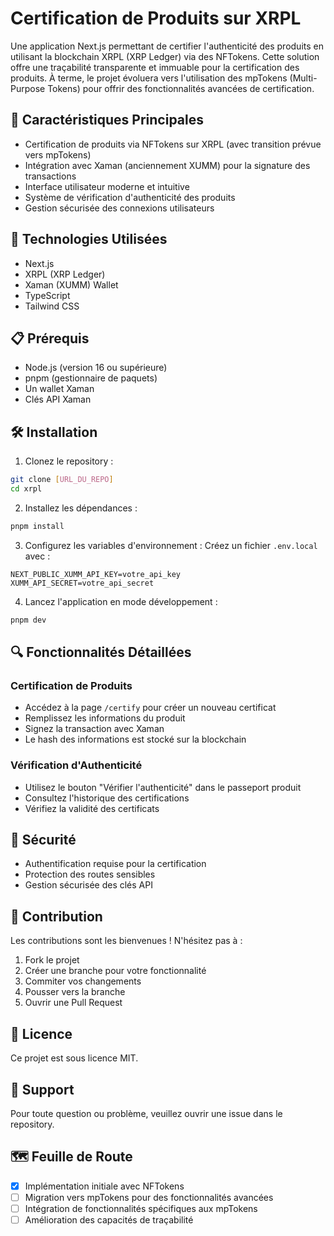 # Certification de Produits sur XRPL

Une application Next.js permettant de certifier l'authenticité des produits en utilisant la blockchain XRPL (XRP Ledger) via des NFTokens. Cette solution offre une traçabilité transparente et immuable pour la certification des produits. À terme, le projet évoluera vers l'utilisation des mpTokens (Multi-Purpose Tokens) pour offrir des fonctionnalités avancées de certification.

## 🌟 Caractéristiques Principales

- Certification de produits via NFTokens sur XRPL (avec transition prévue vers mpTokens)
- Intégration avec Xaman (anciennement XUMM) pour la signature des transactions
- Interface utilisateur moderne et intuitive
- Système de vérification d'authenticité des produits
- Gestion sécurisée des connexions utilisateurs

## 🚀 Technologies Utilisées

- Next.js
- XRPL (XRP Ledger)
- Xaman (XUMM) Wallet
- TypeScript
- Tailwind CSS

## 📋 Prérequis

- Node.js (version 16 ou supérieure)
- pnpm (gestionnaire de paquets)
- Un wallet Xaman
- Clés API Xaman

## 🛠️ Installation

1. Clonez le repository :

```bash
git clone [URL_DU_REPO]
cd xrpl
```

2. Installez les dépendances :

```bash
pnpm install
```

3. Configurez les variables d'environnement :
   Créez un fichier `.env.local` avec :

```
NEXT_PUBLIC_XUMM_API_KEY=votre_api_key
XUMM_API_SECRET=votre_api_secret
```

4. Lancez l'application en mode développement :

```bash
pnpm dev
```

## 🔍 Fonctionnalités Détaillées

### Certification de Produits

- Accédez à la page `/certify` pour créer un nouveau certificat
- Remplissez les informations du produit
- Signez la transaction avec Xaman
- Le hash des informations est stocké sur la blockchain

### Vérification d'Authenticité

- Utilisez le bouton "Vérifier l'authenticité" dans le passeport produit
- Consultez l'historique des certifications
- Vérifiez la validité des certificats

## 🔐 Sécurité

- Authentification requise pour la certification
- Protection des routes sensibles
- Gestion sécurisée des clés API

## 📝 Contribution

Les contributions sont les bienvenues ! N'hésitez pas à :

1. Fork le projet
2. Créer une branche pour votre fonctionnalité
3. Commiter vos changements
4. Pousser vers la branche
5. Ouvrir une Pull Request

## 📄 Licence

Ce projet est sous licence MIT.

## 🤝 Support

Pour toute question ou problème, veuillez ouvrir une issue dans le repository.

## 🗺️ Feuille de Route

- [x] Implémentation initiale avec NFTokens
- [ ] Migration vers mpTokens pour des fonctionnalités avancées
- [ ] Intégration de fonctionnalités spécifiques aux mpTokens
- [ ] Amélioration des capacités de traçabilité
